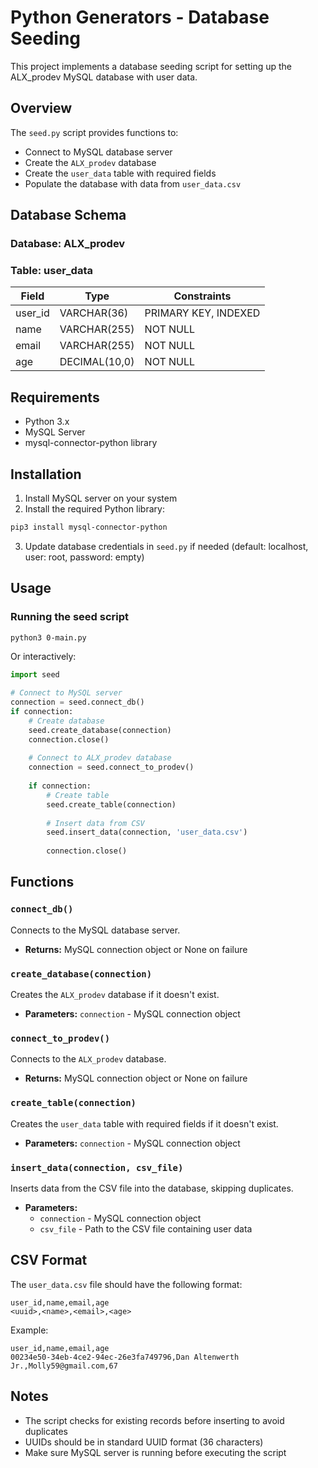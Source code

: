 # Python Generators - Database Seeding

This project implements a database seeding script for setting up the ALX_prodev MySQL database with user data.

## Overview

The `seed.py` script provides functions to:
- Connect to MySQL database server
- Create the `ALX_prodev` database
- Create the `user_data` table with required fields
- Populate the database with data from `user_data.csv`

## Database Schema

### Database: ALX_prodev

### Table: user_data

| Field    | Type         | Constraints              |
|----------|--------------|--------------------------|
| user_id  | VARCHAR(36)  | PRIMARY KEY, INDEXED     |
| name     | VARCHAR(255) | NOT NULL                 |
| email    | VARCHAR(255) | NOT NULL                 |
| age      | DECIMAL(10,0)| NOT NULL                 |

## Requirements

- Python 3.x
- MySQL Server
- mysql-connector-python library

## Installation

1. Install MySQL server on your system
2. Install the required Python library:
```bash
pip3 install mysql-connector-python
```

3. Update database credentials in `seed.py` if needed (default: localhost, user: root, password: empty)

## Usage

### Running the seed script

```bash
python3 0-main.py
```

Or interactively:

```python
import seed

# Connect to MySQL server
connection = seed.connect_db()
if connection:
    # Create database
    seed.create_database(connection)
    connection.close()
    
    # Connect to ALX_prodev database
    connection = seed.connect_to_prodev()
    
    if connection:
        # Create table
        seed.create_table(connection)
        
        # Insert data from CSV
        seed.insert_data(connection, 'user_data.csv')
        
        connection.close()
```

## Functions

### `connect_db()`
Connects to the MySQL database server.
- **Returns:** MySQL connection object or None on failure

### `create_database(connection)`
Creates the `ALX_prodev` database if it doesn't exist.
- **Parameters:** `connection` - MySQL connection object

### `connect_to_prodev()`
Connects to the `ALX_prodev` database.
- **Returns:** MySQL connection object or None on failure

### `create_table(connection)`
Creates the `user_data` table with required fields if it doesn't exist.
- **Parameters:** `connection` - MySQL connection object

### `insert_data(connection, csv_file)`
Inserts data from the CSV file into the database, skipping duplicates.
- **Parameters:** 
  - `connection` - MySQL connection object
  - `csv_file` - Path to the CSV file containing user data

## CSV Format

The `user_data.csv` file should have the following format:
```csv
user_id,name,email,age
<uuid>,<name>,<email>,<age>
```

Example:
```csv
user_id,name,email,age
00234e50-34eb-4ce2-94ec-26e3fa749796,Dan Altenwerth Jr.,Molly59@gmail.com,67
```

## Notes

- The script checks for existing records before inserting to avoid duplicates
- UUIDs should be in standard UUID format (36 characters)
- Make sure MySQL server is running before executing the script


